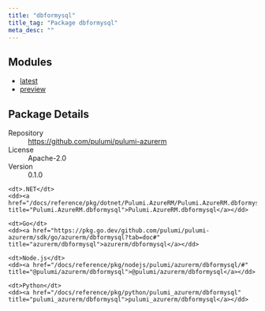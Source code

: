 ```yaml
---
title: "dbformysql"
title_tag: "Package dbformysql"
meta_desc: ""
---
```


<!-- WARNING: this file was generated by Pulumi Docs Generator. -->
<!-- Do not edit by hand unless you're certain you know what you are doing! -->



<h2 id="modules">Modules</h2>
<ul class="api">
    <li><a href="latest/" title="latest"><span class="symbol module"></span>latest</a></li>
    <li><a href="preview/" title="preview"><span class="symbol module"></span>preview</a></li>
</ul>

<h2 id="package-details">Package Details</h2>
<dl class="package-details">
	<dt>Repository</dt>
	<dd><a href="https://github.com/pulumi/pulumi-azurerm">https://github.com/pulumi/pulumi-azurerm</a></dd>
	<dt>License</dt>
	<dd>Apache-2.0</dd>
	<dt>Version</dt>
	<dd>0.1.0</dd>
</dl>



<dl class="tabular">

    <dt>.NET</dt>
    <dd><a href="/docs/reference/pkg/dotnet/Pulumi.AzureRM/Pulumi.AzureRM.dbformysql.html" title="Pulumi.AzureRM.dbformysql">Pulumi.AzureRM.dbformysql</a></dd>

    <dt>Go</dt>
    <dd><a href="https://pkg.go.dev/github.com/pulumi/pulumi-azurerm/sdk/go/azurerm/dbformysql?tab=doc#" title="azurerm/dbformysql">azurerm/dbformysql</a></dd>

    <dt>Node.js</dt>
    <dd><a href="/docs/reference/pkg/nodejs/pulumi/azurerm/dbformysql/#" title="@pulumi/azurerm/dbformysql">@pulumi/azurerm/dbformysql</a></dd>

    <dt>Python</dt>
    <dd><a href="/docs/reference/pkg/python/pulumi_azurerm/dbformysql" title="pulumi_azurerm/dbformysql">pulumi_azurerm/dbformysql</a></dd>

</dl>


